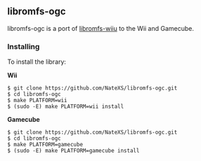 ## libromfs-ogc


libromfs-ogc is a port of [libromfs-wiiu](https://github.com/yawut/libromfs-wiiu) to the Wii and Gamecube.

### Installing

To install the library:

**Wii**

    $ git clone https://github.com/NateXS/libromfs-ogc.git
    $ cd libromfs-ogc
    $ make PLATFORM=wii
    $ (sudo -E) make PLATFORM=wii install

**Gamecube**

    $ git clone https://github.com/NateXS/libromfs-ogc.git
    $ cd libromfs-ogc
    $ make PLATFORM=gamecube
    $ (sudo -E) make PLATFORM=gamecube install
